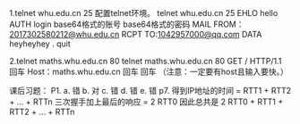 1.telnet whu.edu.cn 25
配置telnet环境。
telnet whu.edu.cn 25
EHLO hello
AUTH login
base64格式的账号
base64格式的密码
MAIL FROM：<2017302580212@whu.edu.cn>
RCPT TO:<1042957000@qq.com>
DATA
heyheyhey
.
quit

2.telnet maths.whu.edu.cn 80
telnet maths.whu.edu.cn 80
GET / HTTP/1.1 
回车 
Host：maths.whu.edu.cn
回车 回车
（注意：一定要有host且输入要快。）

课后习题：
P1.
a. 错
b. 对
c. 错
d. 错
e. 错
p7.
得到IP地址的时间 = RTT1 + RTT2 + … + RTTn
三次握手加上最后的响应 = 2 RTT0
因此总共是 2 RTT0 + RTT1 + RTT2 + … + RTTn
